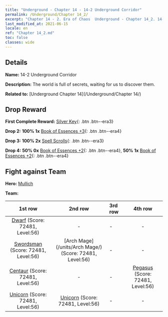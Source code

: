 ```yaml
---
title: "Underground - Chapter 14 - 14-2 Underground Corridor"
permalink: /Underground/Chapter 14_2/
excerpt: "Chapter 14 - 2. Era of Chaos  Underground - Chapter 14_2. 14-2 Underground Corridor"
last_modified_at: 2021-06-15
locale: en
ref: "Chapter 14_2.md"
toc: false
classes: wide
---
```


## Details

 **Name:** 14-2 Underground Corridor

 **Description:** The world is full of secrets, waiting for us to discover them. 

 **Related to:** [Underground Chapter 14](/Underground/Chapter 14/)

## Drop Reward

 **First Complete Reward:** [Silver Key](/Items/con_693/){: .btn .btn--era3}

 **Drop 2:** **100% 1x** [Book of Essences +3](/Items/mat_60/){: .btn .btn--era4}

 **Drop 3:** **100% 2x** [Spell Scrolls](/Items/con_694/){: .btn .btn--era3}

 **Drop 4:** **50% 0x** [Book of Essences +2](/Items/mat_53/){: .btn .btn--era4}, **50% 1x** [Book of Essences +2](/Items/mat_53/){: .btn .btn--era4}


## Fight against Team
 **Hero:** [Mullich](/heroes/Mullich/)

 **Team:**


  | 1st row | 2nd row | 3rd row | 4th row |
  |:----:|:----:|:----|:----:|
  | [Dwarf](/units/Dwarf/) (Score: 72481, Level:56)  | - | - | - |
  | [Swordsman](/units/Swordsman/) (Score: 72481, Level:56)  | [Arch Mage](/units/Arch Mage/) (Score: 72481, Level:56)  | - | - |
  | [Centaur](/units/Centaur/) (Score: 72481, Level:56)  | - | - | [Pegasus](/units/Pegasus/) (Score: 72481, Level:56)  |
  | [Unicorn](/units/Unicorn/) (Score: 72481, Level:56)  | [Unicorn](/units/Unicorn/) (Score: 72481, Level:56)  | - | - |


